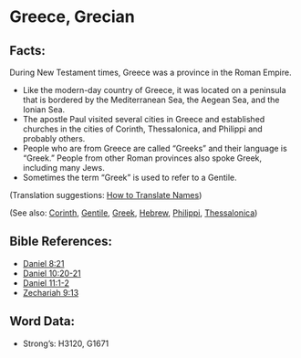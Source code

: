 # Greece, Grecian

## Facts:

During New Testament times, Greece was a province in the Roman Empire.

* Like the modern-day country of Greece, it was located on a peninsula that is bordered by the Mediterranean Sea, the Aegean Sea, and the Ionian Sea.
* The apostle Paul visited several cities in Greece and established churches in the cities of Corinth, Thessalonica, and Philippi and probably others.
* People who are from Greece are called “Greeks” and their language is “Greek.” People from other Roman provinces also spoke Greek, including many Jews.
* Sometimes the term “Greek” is used to refer to a Gentile.

(Translation suggestions: [How to Translate Names](../../translate/translate-names))

(See also: [Corinth](../names/corinth.md), [Gentile](../kt/gentile.md), [Greek](../names/greek.md), [Hebrew](../kt/hebrew.md), [Philippi](../names/philippi.md), [Thessalonica](../names/thessalonica.md))

## Bible References:

* [Daniel 8:21](rc://en/tn/help/dan/08/21)
* [Daniel 10:20-21](rc://en/tn/help/dan/10/20)
* [Daniel 11:1-2](rc://en/tn/help/dan/11/01)
* [Zechariah 9:13](rc://en/tn/help/zec/09/13)

## Word Data:

* Strong’s: H3120, G1671
